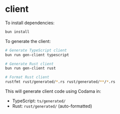 # client

To install dependencies:

```bash
bun install
```

To generate the client:

```bash
# Generate TypeScript client
bun run gen-client typescript

# Generate Rust client
bun run gen-client rust

# Format Rust client
rustfmt rust/generated/*.rs rust/generated/**/*.rs
```

This will generate client code using Codama in:

- TypeScript: `ts/generated/`
- Rust: `rust/generated/` (auto-formatted)
